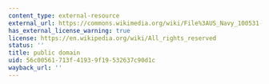```yaml
---
content_type: external-resource
external_url: https://commons.wikimedia.org/wiki/File%3AUS_Navy_100531-N-7676W-075_Visitors_interact_with_the_mobile%2C_dexterous%2C_social_(MDS)_robot_Octavia_at_the_Office_of_Naval_Research_(ONR)_exhibit_during_Fleet_Week_New_York_2010.jpg
has_external_license_warning: true
license: https://en.wikipedia.org/wiki/All_rights_reserved
status: ''
title: public domain
uid: 56c00561-713f-4193-9f19-532637c90d1c
wayback_url: ''
---
```

